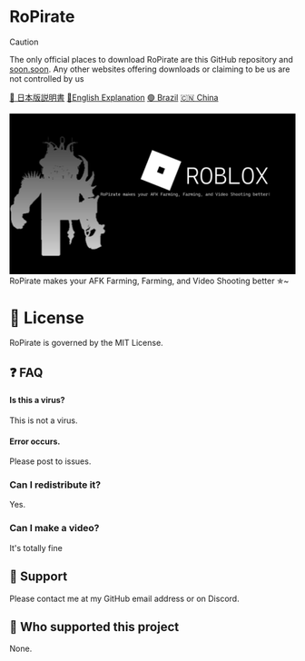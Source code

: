 
# RoPirate
> [!CAUTION]
> The only official places to download RoPirate are this GitHub repository and [soon.soon](). Any other websites offering downloads or claiming to be us are not controlled by us

[🗾 日本版説明書](README/README_JP.md) [🗽English Explanation](README.md) [🟢 Brazil](README/README_BRAZIL.md)  [🇨🇳 China](README/README_CH.md) 

![img.png](img/img.png)
RoPirate makes your AFK Farming, Farming, and Video Shooting better ✯~

# 📝 License
RoPirate is governed by the MIT License.

## ❓️ FAQ

#### Is this a virus?

This is not a virus. 

#### Error occurs.

Please post to issues.

### Can I redistribute it?

Yes.

### Can I make a video?

It's totally fine

## 📨 Support

Please contact me at my GitHub email address or on Discord.

## 💸 Who supported this project

None.
